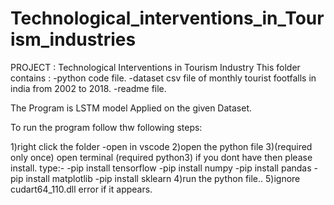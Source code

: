 # Technological_interventions_in_Tourism_industries

PROJECT : Technological Interventions in Tourism Industry
This folder contains :
    -python code file.
    -dataset csv file of monthly tourist footfalls in india from 2002 to 2018.
    -readme file.

The Program is LSTM model Applied on the given Dataset.

To run the program follow thw following steps:

1)right click the folder 
-open in vscode
2)open the python file
3)(required only once) open terminal
(required python3) if you dont have then please install.
type:-
-pip install tensorflow
-pip install numpy
-pip install pandas
-pip install matplotlib
-pip install sklearn
4)run the python file..
5)ignore cudart64_110.dll error if it appears.
